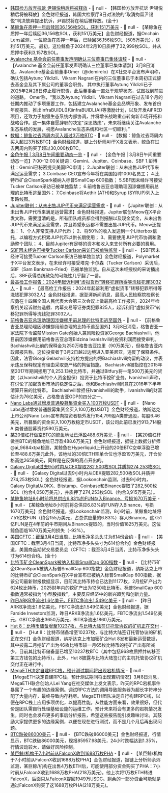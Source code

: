 - [韩国检方放弃抗诉 尹锡悦稍后将被释放]() - 📰 null - 【韩国检方放弃抗诉 尹锡悦稍后将被释放】金色财经报道，韩国大检察厅8日对法院的“取消拘留尹锡悦”判决放弃提出抗诉，尹锡悦将在稍后被释放。(金十)
- [某鲸鱼在质押一年后赎回36,156枚SOL，获利151万美元](https://x.com/OnchainLens/status/1898243777833443518) - 📰 null - 【某鲸鱼在质押一年后赎回36,156枚SOL，获利151万美元】金色财经报道，据Onchain Lens监测，一位鲸鱼在质押一年后，已赎回36,156枚SOL（505万美元），获利151万美元。最初，这位鲸鱼于2024年2月10日质押了32,999枚SOL，并从质押中获利3,157枚SOL。
- [Avalanche 基金会前任董事发声明确认三位董事已集体请辞]() - 📰 null - 【Avalanche 基金会前任董事发声明确认三位董事已集体请辞】3月8日消息，Avalanche基金会前董事Omer（@demirelo）在X社交平台发布声明称，确认包括Aytunç Yildizli、Vikram Nagrani在内的三位董事已于本周初正式辞去基金会及其下属公司的董事会职务。 
其中执行董事Aytunç Yildizli已于2025年2月28日停止履行职责，此后董事会一直处于观望状态，试图找到前进的道路。 
Omer称，“我以及Aytunç Yildizli、Vikram Nagrani在过去18个月的任期内推动了多项重要工作，包括建立Avalanche基金会品牌形象、发布首份年度报告、推出infraBUIDL()和infraBUIDL(AI)等激励计划，以及开发AiFRED项目，还致力于加强生态系统内部协调，并将增长战略重点转向新市场开拓和战略合作。这一集体自愿辞职的决定"深思熟虑"，未来将继续关注Avalanche生态系统的发展，祝愿Avalanche生态系统和社区一切顺利。”
- [数据：鲸鱼过去两周内买入超过3万枚BTC](https://x.com/ali_charts/status/1898229187540140510) - 📰 null - 【数据：鲸鱼过去两周内买入超过3万枚BTC】金色财经报道，链上分析师Ali于X发文表示，鲸鱼在过去两周内购买了超过30,000枚BTC。
- [金色午报 | 3月8日午间重要动态一览]() - 📰 null - 【金色午报 | 3月8日午间重要动态一览】7:00-12:00关键词：Gemini、Jupiter、Coinbase、SBF 
1.彭博社：Gemini已秘密提交美国IPO申请； 
2.Jupiter联创：从未出售JUP代币来满足运营需求； 
3.Coinbase CEO宣布今年将在美国招聘1000名员工； 
4.比特币矿企CleanSpark被纳入标普SmallCap 600指数； 
5.SBF因未经许可接受Tucker Carlson采访已被单独监禁； 
6.前格鲁吉亚总理助理因涉嫌挪用前总理的比特币逃至国外； 
7.Coinbase将Aethir (ATH)和Syrup (SYRUP)列入上币路线图。
- [Jupiter联创：从未出售JUP代币来满足运营需求](https://x.com/weremeow/status/1898208935351664905) - 📰 null - 【Jupiter联创：从未出售JUP代币来满足运营需求】金色财经报道，Jupiter联创Meow在X平台发文称，需要澄清的是，所有团队成员都会得到报酬以及现金奖金，从未出售JUP代币来满足运营需求，并且希望永远都不需要出售JUP代币。Meow还提出： 
1、个人非常支持JUP代币； 
2、将50%的收入发送到一个Litterbox信托，以编程方式积累JUP代币以供长期使用； 
3、需要使用JUP代币协调和激励整个团队； 
4、目前Jupiter有足够的资本和收入来支付所有必要的费用。
- [SBF因未经许可接受Tucker Carlson采访已被单独监禁]() - 📰 null - 【SBF因未经许可接受Tucker Carlson采访已被单独监禁】金色财经报道，Polymarket于X平台发文表示，在未经许可接受塔克·卡尔森（Tucker Carlson）采访后，SBF（Sam Bankman-Fried）已被单独监禁。自从这次未经授权的采访播出后，SBF获得总统赦免的可能性几乎翻了一番。
- [最高检工作报告：2024年起诉利用“虚拟货币”转移犯罪所得等洗钱犯罪3032人](https://www.thepaper.cn/newsDetail_forward_30333507) - 📰 null - 【最高检工作报告：2024年起诉利用“虚拟货币”转移犯罪所得等洗钱犯罪3032人】金色财经报道，据澎湃新闻消息，最高人民检察院检察长应勇在十四届全国人民代表大会第三次会议上做最高检工作报告，2024年检察机关起诉财务造假、内幕交易等证券类犯罪825人，起诉利用“虚拟货币”转移犯罪所得等洗钱犯罪3032人。
- [前格鲁吉亚总理助理因涉嫌挪用前总理的比特币逃至国外](https://decrypt.co/309179/aide-former-georgian-pm-flees-country-bitcoin-case) - 📰 null - 【前格鲁吉亚总理助理因涉嫌挪用前总理的比特币逃至国外】3月8日消息，格鲁吉亚一家法院下令监禁Mission Gate创始人兼风险投资家George Bachiashvili，他目前因涉嫌挪用前格鲁吉亚总理Bidzina Ivanishvili的投资利润而接受审判。 
Bachiashvili此前的保释金为250万格鲁吉亚拉里（90万美元），但格鲁吉亚内政部报告称，这位投资者于3月2日越过边境进入亚美尼亚，违反了保释条件。因此，法官Giorgi Gelashvili支持检方提出的将Bachiashvili拘留的动议，并表示违反保释规定有理由采取更严格的拘留措施。 
Bachiashvili被指控在2015年至2017年期间挪用了8,253.13枚比特币，并通过Bitfury将一笔500万美元的贷款（以Ivanishvili的个人资金担保）投资于比特币挖矿业务。Ivanishvili声称，在讨论了加密货币市场的稳定性之后，他和Bachiashvili同意在2016年下半年清算开采的比特币。 
Bachiashvili曾担任Ivanishvili的助手，Ivanishvili的财富估计为76亿美元，占格鲁吉亚GDP的四分之一。
- [Nano Labs通过增发普通股募集资金买入100万枚USDT](https://www.prnewswire.com/news-releases/nano-labs-announces-receipt-of-us1-million-equivalent-in-usdt-from-unregistered-sale-of-equity-securities-302395473.html) - 📰 null - 【Nano Labs通过增发普通股募集资金买入100万枚USDT】金色财经报道，纳斯达克上市公司Nano Labs宣布向投资者额外发行154,799股A类普通股，每股6.46美元，所募集的资金买入100万枚稳定币USDT，该公司此前已发行913,714股A 类普通股募资约590万美元。
- [某20倍杠杆做空BTC的鲸鱼地址已浮盈488.6万美元]() - 📰 null - 【某20倍杠杆做空BTC的鲸鱼地址已浮盈488.6万美元】金色财经报道，据链上数据分析师@ai_9684xtpa检测，某鲸鱼在Hyperliquid上开设的20倍BTC空单浮盈已增长至488.6万美元此外，该地址的30倍ETH空单仓位也浮盈19万美元，开仓价格高达2658美元，同样是在反弹的高点开出的。
- [Galaxy Digital过去9小时内从CEX提取282,500枚SOL并质押274,253枚SOL](https://x.com/lookonchain/status/1898195800465064100) - 📰 null - 【Galaxy Digital过去9小时内从CEX提取282,500枚SOL并质押274,253枚SOL】金色财经报道，据Lookonchain监测，过去9小时内，Galaxy Digital从OKX、Bitstamp、Coinbase和Binance提取了282,500枚SOL（约合4,050万美元），并质押了274,253枚SOL（约合3,915万美元）。
- [某鲸鱼地址8小时前将总供应6.83%的FUN存入Binance，亏损1670万美元](https://x.com/lookonchain/status/1898192118423949337) - 📰 null - 【某鲸鱼地址8小时前将总供应6.83%的FUN存入Binance，亏损1670万美元】金色财经报道，据Lookonchain监测，8小时前，某鲸鱼地址将7.51亿枚FUN（约合155万美元，占总供应量的6.83%）存入Binance。这7.51亿FUN是在4年前的牛市期间从Binance提取的，当时价值1825万美元。这位鲸鱼面临1670万美元的损失（-92%）。
- [美国CFTC：截至3月4日当周，比特币净多头头寸为614份合约]() - 📰 null - 【美国CFTC：截至3月4日当周，比特币净多头头寸为614份合约】金色财经报道，美国商品期货交易委员会（CFTC）：截至3月4日当周，比特币净多头头寸为614份合约。(金十)
- [比特币矿企CleanSpark被纳入标普SmallCap 600指数](https://x.com/Rex_Finance/status/1898144525916553562) - 📰 null - 【比特币矿企CleanSpark被纳入标普SmallCap 600指数】金色财经报道，纳斯达克上市的比特币矿企CleanSpark在X平台宣布已被纳入标普SmallCap 600指数，据该公司最新财报数据显示，目前其比特币持仓已达到11177枚，2月挖矿产出为624枚比特币，2025财年内的挖矿产出为1250枚比特币。标普SmallCap 600指数通常被指为“小型股指数”，主要反应经济中的新兴趋势和创新力量。
- [昨日ARKB净流出1.6亿美元，FBTC净流出1.549亿美元](https://farside.co.uk/btc/) - 📰 null - 【昨日ARKB净流出1.6亿美元，FBTC净流出1.549亿美元】金色财经报道，据Farside Investors监测，昨日ARKB净流出1.6亿美元，FBTC净流出1.549亿美元，GBTC净流出3650万美元，BITB净流出1860万美元。
- [Hut 8：比特币储备增至10237枚，与比特大陆签订托管协议的矿机正在交付](https://hut8.com/2025/03/06/hut-8-operations-update-for-february-2025/) - 📰 null - 【Hut 8：比特币储备增至10237枚，与比特大陆签订托管协议的矿机正在交付】金色财经报道，纳斯达克上市加密矿企Hut 8发布最新运营数据，其中披露二月挖矿产出为46枚比特币较一月65枚比特币的挖矿产出有所减少，目前其比特币储备量已增至10237枚BTC（其中包括968枚质押并转移至第三方钱包的比特币）。此外，Hut 8披露与比特大陆签订的主机托管协议矿机交付正在进行中。
- [MegaETH决定自建RPC栈，预计测试期间将出现宕机情况](https://x.com/yangl1996/status/1898065295245558140) - 📰 null - 【MegaETH决定自建RPC栈，预计测试期间将出现宕机情况】3月8日消息，MegaETH联合创始人Lei Yang在社交媒体上发文表示，昨天的RPC宕机事件暴露了一个有趣的边缘案例。调试RPC方法的调用导致服务器为超长字符串分配了大量内存，最终导致内存耗尽。MegaETH团队决定自行构建RPC栈，以便在RPC栈上应用多项优化，以提高性能。从性能方面来看，效果很好，但代价是团队需自行处理基础设施的运维工作。预计未来将会有更多的宕机情况发生，同时也会发布更多的事后分析报告，希望这些报告能引发趣味讨论。其鼓励大家提供更多的边缘案例，以便在现在进行测试，而不是几个月后再出现问题。
- [BTC跌破86000美元]() - 📰 null - 【BTC跌破86000美元】金色财经报道，行情显示，BTC跌破86000美元，现报85957.98美元，24小时跌幅达到1.35%，行情波动较大，请做好风险控制。
- [某巨鲸/机构于7小时前从FalconX收到1688万枚PHA](https://x.com/EmberCN/status/1898178240642199658) - 📰 null - 【某巨鲸/机构于7小时前从FalconX收到1688万枚PHA】金色财经报道，据链上分析师余烬监测，某巨鲸/机构在出售4万枚ETH后，可能使用部分资金购买了PHA：7小时前从FalconX收到1688万枚PHA(218万美元)。他上次将1万枚ETH转进FalconX，后面只从FalconX提回1949万USDC。剩余的一部分资金可能就是通过FalconX购买了这1688万枚PHA(218万美元)。
